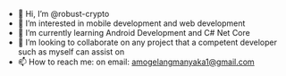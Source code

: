 - 👋 Hi, I’m @robust-crypto
- 👀 I’m interested in mobile development and web development
- 🌱 I’m currently learning Android Development and C# Net Core
- 💞️ I’m looking to collaborate on any project that a competent developer such as myself can assist on
- 📫 How to reach me: on email: amogelangmanyaka1@gmail.com

<!---
robust-crypto/robust-crypto is a ✨ special ✨ repository because its `README.md` (this file) appears on your GitHub profile.
You can click the Preview link to take a look at your changes.
--->

